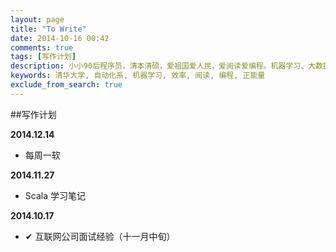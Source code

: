 ```yaml
---
layout: page
title: "To Write"
date: 2014-10-16 00:42
comments: true
tags: [写作计划]
description: 小小90后程序员，清本清硕，爱祖国爱人民，爱阅读爱编程。机器学习、大数据处理是工作方向，关注个人效率提升等话题。本博客是为开拓个人知识分享渠道而开，也有助于加速知识积累的内化，欢迎拍砖捧场。
keywords: 清华大学, 自动化系, 机器学习, 效率, 阅读, 编程, 正能量
exclude_from_search: true
---
```


##写作计划

**2014.12.14**

* 每周一软

**2014.11.27**

* Scala 学习笔记

**2014.10.17**

* ✔︎ 互联网公司面试经验（十一月中旬）